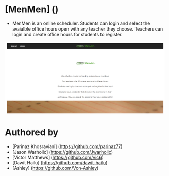 # [MenMen] ()

* MenMen is an online scheduler. Students can login and select the avaialble office hours open with any teacher they choose. Teachers can login and create office hours for students to register.

![pic1](/public/assets/pic1.png)


# Authored by

* [Parinaz Khosraviani] (https://github.com/parinaz77)
* [Jason Warholic] (https://github.com/Jwarholic)
* [Victor Matthews] (https://github.com/vic6)
* [Dawit Hailu] (https://github.com/dawit-hailu)
* [Ashley] (https://github.com/Von-Ashley)




